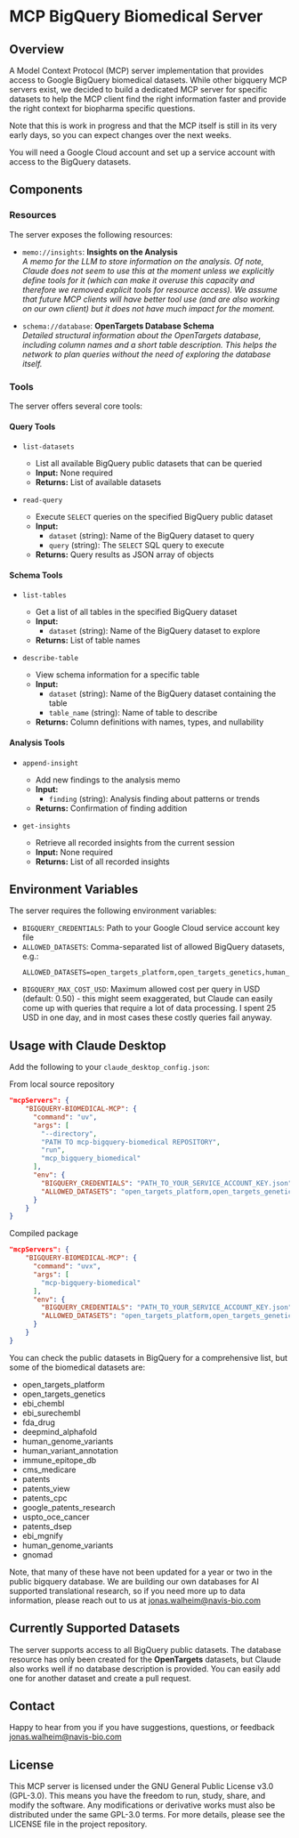 # MCP BigQuery Biomedical Server

## Overview

A Model Context Protocol (MCP) server implementation that provides access to Google BigQuery biomedical datasets. While other bigquery MCP servers exist, we decided to build a dedicated MCP server for specific datasets to help the MCP client find the right information faster and provide the right context for biopharma specific questions. 

Note that this is work in progress and that the MCP itself is still in its very early days, so you can expect changes over the next weeks. 

You will need a Google Cloud account and set up a service account with access to the BigQuery datasets. 

## Components

### Resources

The server exposes the following resources:

- `memo://insights`: **Insights on the Analysis**  
  *A memo for the LLM to store information on the analysis. Of note, Claude does not seem to use this at the moment unless we explicitly define tools for it (which can make it overuse this capacity and therefore we removed explicit tools for resource access). We assume that future MCP clients will have better tool use (and are also working on our own client) but it does not have much impact for the moment.*

- `schema://database`: **OpenTargets Database Schema**  
  *Detailed structural information about the OpenTargets database, including column names and a short table description. This helps the network to plan queries without the need of exploring the database itself.*

### Tools

The server offers several core tools:

#### Query Tools

- `list-datasets`
  - List all available BigQuery public datasets that can be queried
  - **Input:** None required
  - **Returns:** List of available datasets

- `read-query`
  - Execute `SELECT` queries on the specified BigQuery public dataset
  - **Input:**
    - `dataset` (string): Name of the BigQuery dataset to query
    - `query` (string): The `SELECT` SQL query to execute
  - **Returns:** Query results as JSON array of objects

#### Schema Tools

- `list-tables`
  - Get a list of all tables in the specified BigQuery dataset
  - **Input:**
    - `dataset` (string): Name of the BigQuery dataset to explore
  - **Returns:** List of table names

- `describe-table`
  - View schema information for a specific table
  - **Input:**
    - `dataset` (string): Name of the BigQuery dataset containing the table
    - `table_name` (string): Name of table to describe
  - **Returns:** Column definitions with names, types, and nullability

#### Analysis Tools

- `append-insight`
  - Add new findings to the analysis memo
  - **Input:**
    - `finding` (string): Analysis finding about patterns or trends
  - **Returns:** Confirmation of finding addition

- `get-insights`
  - Retrieve all recorded insights from the current session
  - **Input:** None required
  - **Returns:** List of all recorded insights

## Environment Variables

The server requires the following environment variables:

- `BIGQUERY_CREDENTIALS`: Path to your Google Cloud service account key file
- `ALLOWED_DATASETS`: Comma-separated list of allowed BigQuery datasets, e.g.:
  ```
  ALLOWED_DATASETS=open_targets_platform,open_targets_genetics,human_genome_variants,gnomad
  ```
- `BIGQUERY_MAX_COST_USD`: Maximum allowed cost per query in USD (default: 0.50) - this might seem exaggerated, but Claude can easily come up with queries that require a lot of data processing. I spent 25 USD in one day, and in most cases these costly queries fail anyway.

## Usage with Claude Desktop

Add the following to your `claude_desktop_config.json`:


From local source repository

```json:claude_desktop_config.json
"mcpServers": {
    "BIGQUERY-BIOMEDICAL-MCP": {
      "command": "uv",
      "args": [
        "--directory",
        "PATH TO mcp-bigquery-biomedical REPOSITORY",
        "run",
        "mcp_bigquery_biomedical"
      ],
      "env": {
        "BIGQUERY_CREDENTIALS": "PATH_TO_YOUR_SERVICE_ACCOUNT_KEY.json",
        "ALLOWED_DATASETS": "open_targets_platform,open_targets_genetics,human_genome_variants,gnomad" # or any other dataset name you want to work with 
      }
    }
}
```

Compiled package

```json:claude_desktop_config.json
"mcpServers": {
    "BIGQUERY-BIOMEDICAL-MCP": {
      "command": "uvx",
      "args": [
        "mcp-bigquery-biomedical"
      ],
      "env": {
        "BIGQUERY_CREDENTIALS": "PATH_TO_YOUR_SERVICE_ACCOUNT_KEY.json",
        "ALLOWED_DATASETS": "open_targets_platform,open_targets_genetics,human_genome_variants,gnomad" # or any other dataset name you want to work with 
      }
    }
}
```

You can check the public datasets in BigQuery for a comprehensive list, but some of the biomedical datasets are:

- open_targets_platform
- open_targets_genetics 
- ebi_chembl
- ebi_surechembl
- fda_drug
- deepmind_alphafold
- human_genome_variants
- human_variant_annotation
- immune_epitope_db
- cms_medicare
- patents
- patents_view
- patents_cpc
- google_patents_research
- uspto_oce_cancer
- patents_dsep
- ebi_mgnify
- human_genome_variants
- gnomad

Note, that many of these have not been updated for a year or two in the public bigquery database. We are building our own databases for AI supported translational research, so if you need more up to data information, please reach out to us at [jonas.walheim@navis-bio.com](mailto:jonas.walheim@navis-bio.com)

## Currently Supported Datasets

The server supports access to all BigQuery public datasets. The database resource has only been created for the **OpenTargets** datasets, but Claude also works well if no database description is provided. You can easily add one for another dataset and create a pull request.

## Contact

Happy to hear from you if you have suggestions, questions, or feedback [jonas.walheim@navis-bio.com](mailto:jonas.walheim@navis-bio.com)

## License

This MCP server is licensed under the GNU General Public License v3.0 (GPL-3.0). This means you have the freedom to run, study, share, and modify the software. Any modifications or derivative works must also be distributed under the same GPL-3.0 terms. For more details, please see the LICENSE file in the project repository.
